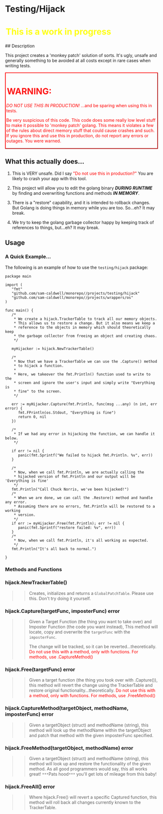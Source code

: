Testing/Hijack
==============
 <h1 class="blinking-text" style="color:yellow;padding:2px 2px 2px 2px;margins:1px 1px 1px 1px">This is a work in progress</h1>
## Description



This project creates a 'monkey patch' solution of sorts. It's ugly, unsafe and generally something
to be avoided at all costs except in rare cases when writing tests.

<style>
@keyframes blink {
  0% { opacity: 1; }
  50% { opacity: 0; }
  100% { opacity: 1; }
}

.blinking-text {
  animation: blink 1s infinite;
}
</style>

<div style="border-color:red;border-width: 2px;border-style: outset;padding:2px 2px 2px 2px;margins:1px 1px 1px 1px">
    <h1 class="blinking-text" style="color:red;padding:2px 2px 2px 2px;margins:1px 1px 1px 1px">WARNING:</h1>
    <p style="color:red">
        <i>DO NOT USE THIS IN PRODUCTION!</i>  
        ...and be sparing when using this in tests.</p>
    <p style="color:red">
        Be very suspicious of this code.  This code does some really low level stuff to make 
        it possible to 'monkey patch' golang.  This means it violates a few of the rules about
        direct memory stuff that could cause crashes and such.  If you ignore this and use this
        in production, do not report any errors or outages.  You were warned.
    </p>
</div>

## What this actually does...

1. This is VERY unsafe. Did I say <span style='color:red'>"Do not use this in production?"</span>
   You are likely to crash your app with this tool.

2. This project will allow you to edit the golang binary ***DURING RUNTIME*** by finding and overwriting functions
   and methods ***IN MEMORY***.

3. There is a "restore" capability, and it is intended to rollback changes. But Golang is doing things in memory
   while you are too. So...eh? It may break.

4. We try to keep the golang garbage collector happy by keeping track of references to things, but...eh? It may break.

## Usage

### A Quick Example...

The following is an example of how to use the `testing/hijack` package:

```golang
package main

import (
   "fmt"
   "github.com/sam-caldwell/monorepo//projects/testing/hijack"
   "github.com/sam-caldwell/monorepo//projects/wrappers/os"
)

func main() {
   /*
    * We create a hijack.TrackerTable to track all our memory objects.
    * This allows us to restore a change. But it also means we keep a
    * reference to the objects in memory which should theoretically keep
    * the garbage collector from freeing an object and creating chaos.
    */
	
   myHijacker := hijack.NewTrackerTable()
   
   /*
    * Now that we have a TrackerTable we can use the .Capture() method
    * to hijack a function.  
    * 
    * Here, we takeover the fmt.Println() function used to write to the 
    * screen and ignore the user's input and simply write "Everything is
    * fine" to the screen.
    */
   
   err := myHijacker.Capture(fmt.Println, func(msg ...any) (n int, err error) {
      fmt.FPrintln(os.Stdout, "Everything is fine")
      return 0, nil
   })
   
   /*
    * If we had any error in hijacking the function, we can handle it below.
    */
   
   if err != nil {
      panic(fmt.Sprintf("We failed to hijack fmt.Println. %v", err))
   }
   
   /*
    * Now, when we call fmt.Println, we are actually calling the
    * hijacked version of fmt.Println and our output will be 'Everything is fine'
    */
   fmt.Println("Call Chuck Norris, we've been hijacked!")
   /*
    * When we are done, we can call the .Restore() method and handle any error.
    * Assuming there are no errors, fmt.Println will be restored to a working
    * version.
    */
   if err := myHijacker.Free(fmt.Println); err != nil {
      panic(fmt.Sprintf("restore failed: %v", err))
   }
   /*
    * Now, when we call fmt.Println, it's all working as expected.
    */
   fmt.Println("It's all back to normal.")

}
```

### Methods and Functions

### hijack.NewTrackerTable()

> > Creates, initializes and returns a `GlobalPatchTable`. Please use this. Don't try doing it yourself.

### hijack.Capture(targetFunc, imposterFunc) error

> > Given a Target Function (the thing you want to take over) and Imposter Function (the code you want instead),
> > This method will locate, copy and overwrite the `targetFunc` with the `imposterFunc`.
>>
>> The change will be tracked, so it can be reverted...theoretically.
> > <span style="color:red">Do not use this with a method, only with functions. For methods, use .CaptureMethod()</span>

### hijack.Free(targetFunc) error

> > Given a target function (the thing you took over with .Capture()), this method will revert the change using the
> > TrackerTable and restore original functionality...theoretically. <span style="color:red">Do not use this with a
> > method, only with functions. For methods, use .FreeMethod()</span>

### hijack.CaptureMethod(targetObject, methodName, imposterFunc) error

> > Given a targetObject (struct) and methodName (string), this method will look up the methodName within the
> > targetObject and patch that method with the given imposterFunc specified.

### hijack.FreeMethod(targetObject, methodName) error

> > Given a targetObject (struct) and methodName (string), this method will look up and restore the functionality of
> > the given method. As all good programmers would say, this all works great! `***`Pats hood`***`  you'll get lots of
> > mileage from this baby!

### hijack.FreeAll() error

> > Where hijack.Free() will revert a specific Captured function, this method will roll back all changes currently known
> > to the TrackerTable.
